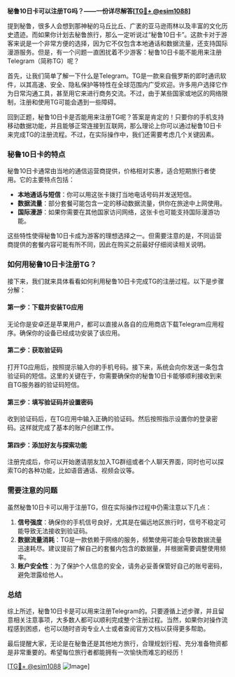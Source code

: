 **秘鲁10日卡可以注册TG吗？——一份详尽解答[[TG💪+ @esim1088](https://t.me/s/esim1088)]**

提到秘鲁，很多人会想到那神秘的马丘比丘、广袤的亚马逊雨林以及丰富的文化历史遗迹。而如果你计划去秘鲁旅行，那么一定听说过“秘鲁10日卡”。这款卡对于游客来说是一个非常方便的选择，因为它不仅包含本地通话和数据流量，还支持国际漫游服务。但是，有一个问题一直困扰着不少游客：秘鲁10日卡能不能用来注册Telegram（简称TG）呢？

首先，让我们简单了解一下什么是Telegram。TG是一款来自俄罗斯的即时通讯软件，以其高速、安全、隐私保护等特性在全球范围内广受欢迎。许多用户选择它作为日常沟通工具，甚至用它来进行商务交流。不过，由于某些国家或地区的网络限制，注册和使用TG可能会遇到一些障碍。

回到正题，秘鲁10日卡是否能用来注册TG呢？答案是肯定的！只要你的手机支持移动数据功能，并且能够正常连接到互联网，那么理论上你可以通过秘鲁10日卡来完成TG的注册流程。不过，在实际操作中，我们还需要考虑几个关键因素。

### 秘鲁10日卡的特点

秘鲁10日卡通常由当地的通信运营商提供，价格相对实惠，适合短期旅行者使用。它的主要特点包括：

- **本地通话与短信**：你可以用这张卡拨打当地电话号码并发送短信。
- **数据流量**：部分套餐可能包含一定的移动数据流量，供你在旅途中上网使用。
- **国际漫游**：如果你需要在其他国家访问网络，这张卡也可能支持国际漫游功能。

这些特性使得秘鲁10日卡成为游客的理想选择之一。但需要注意的是，不同运营商提供的套餐内容可能有所不同，因此在购买之前最好仔细阅读相关说明。

### 如何用秘鲁10日卡注册TG？

接下来，我们就来具体看看如何利用秘鲁10日卡完成TG的注册过程。以下是步骤分解：

#### 第一步：下载并安装TG应用
无论你是安卓还是苹果用户，都可以直接从各自的应用商店下载Telegram应用程序。确保你的设备已经成功安装了该应用。

#### 第二步：获取验证码
打开TG应用后，按照提示输入你的手机号码。接下来，系统会向你发送一条包含验证码的短信。这里的关键在于，你需要确保你的秘鲁10日卡能够顺利接收到来自TG服务器的验证码短信。

#### 第三步：填写验证码并设置密码
收到验证码后，在TG应用中输入正确的验证码。然后按照指示设置你的登录密码。这样就完成了基本的账户创建工作。

#### 第四步：添加好友与探索功能
注册完成后，你可以开始邀请朋友加入TG群组或者个人聊天界面，同时也可以探索TG的各种功能，比如语音通话、视频会议等。

### 需要注意的问题

虽然秘鲁10日卡可以用于注册TG，但在实际操作过程中仍需注意以下几点：

1. **信号强度**：确保你的手机信号良好，尤其是在偏远地区旅行时，信号不稳定可能导致无法接收到验证码。
2. **数据流量消耗**：TG是一款依赖于网络的服务，频繁使用可能会导致数据流量迅速耗尽。建议提前了解自己的套餐内包含的数据量，并根据需要调整使用频率。
3. **账户安全性**：为了保护个人信息的安全，请务必妥善保管好自己的账号密码，避免泄露给他人。

### 总结

综上所述，秘鲁10日卡是可以用来注册Telegram的。只要遵循上述步骤，并且留意相关注意事项，大多数人都可以顺利完成整个注册过程。当然，如果你对操作流程感到困惑，也可以随时咨询专业人士或者查阅官方文档以获得更多帮助。

最后提醒大家，无论是在秘鲁还是其他地方旅行，合理规划行程、充分准备物资都是非常重要的。希望每位旅行者都能拥有一次愉快而难忘的经历！

[[TG💪+ @esim1088](https://t.me/s/esim1088) ![Image](https://i.postimg.cc/4NQfJmqS/Snipaste-2025-05-13-00-14-12.png)]